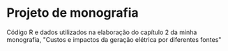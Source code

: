 # Projeto de monografia
Código R e dados utilizados na elaboração do capítulo 2 da minha monografia, "Custos e impactos da geração elétrica por diferentes fontes"
